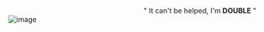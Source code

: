 
ㅤㅤㅤㅤㅤㅤㅤㅤㅤㅤㅤㅤㅤㅤㅤㅤㅤㅤㅤㅤㅤ" It can't be helped, I'm **DOUBLE** "
 ![image](https://github.com/user-attachments/assets/41aa78c0-7ef4-474c-bc83-90c0fb5c2393)



